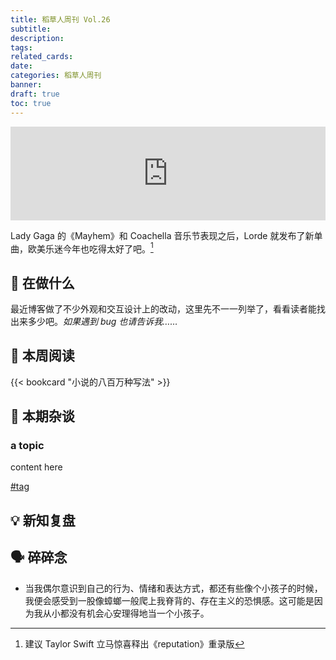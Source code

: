 ```yaml
---
title: 稻草人周刊 Vol.26
subtitle: 
description: 
tags: 
related_cards: 
date: 
categories: 稻草人周刊
banner: 
draft: true
toc: true
---
```


<iframe allow="autoplay *; encrypted-media *;" frameborder="0" height="150" style="width:100%;max-width:660px;overflow:hidden;background:transparent;" sandbox="allow-forms allow-popups allow-same-origin allow-scripts allow-storage-access-by-user-activation allow-top-navigation-by-user-activation" src="https://embed.music.apple.com/cn/album/what-was-that/1809638073?i=1809638075"></iframe>

Lady Gaga 的《Mayhem》和 Coachella 音乐节表现之后，Lorde 就发布了新单曲，欧美乐迷今年也吃得太好了吧。[^1]<!--more-->

## 🙋 在做什么

最近博客做了不少外观和交互设计上的改动，这里先不一一列举了，看看读者能找出来多少吧。*如果遇到 bug 也请告诉我……*

## 📖 本周阅读

{{< bookcard "小说的八百万种写法" >}}

## 💬 本期杂谈

### a topic

content here

[#tag](/tags/tag)

## 💡 新知复盘




## 🗣️ 碎碎念

- 当我偶尔意识到自己的行为、情绪和表达方式，都还有些像个小孩子的时候，我便会感受到一股像蟑螂一般爬上我脊背的、存在主义的恐惧感。这可能是因为我从小都没有机会心安理得地当一个小孩子。

[^1]: 建议 Taylor Swift 立马惊喜释出《reputation》重录版